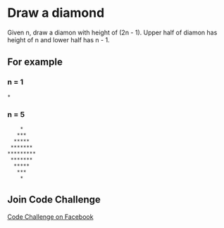 # Draw a diamond

Given n, draw a diamon with height of (2n - 1). Upper half of diamon has height of n and lower half has n - 1.

## For example

### n = 1

```
*
```

### n = 5

```
    *
   ***
  *****
 *******
*********
 *******
  *****
   ***
    *
```

## Join Code Challenge

[Code Challenge on Facebook](https://www.facebook.com/groups/202249393918924/)